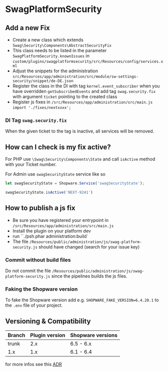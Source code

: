 # SwagPlatformSecurity

## Add a new Fix

* Create a new class which extends `Swag\Security\Components\AbstractSecurityFix`
* This class needs to be listed in the parameter `SwagPlatformSecurity.knownIssues` in `custom/plugins/swagplatformsecurity/src/Resources/config/services.xml`
* Adjust the snippets for the administration `src/Resources/app/administration/src/module/sw-settings-security/snippet/de-DE.json`
* Register the class in the DI with tag `kernel.event_subscriber` when you have overridden `getSubscribedEvents` and add tag `swag.security.fix` with argument `ticket` pointing to the created class
* Register js fixes in `/src/Resources/app/administration/src/main.js` `import './fixes/nextxxxx';`

### DI Tag `swag.security.fix`

When the given ticket to the tag is inactive, all services will be removed.

## How can I check is my fix active?

For PHP use `\Swag\Security\Components\State` and call `isActive` method with your Ticket number.

For Admin use `swagSecurityState` service like so

```javascript
let swagSecurityState = Shopware.Service('swagSecurityState');

swagSecurityState.isActive('NEXT-9241')
```
## How to publish a js fix

* Be sure you have registered your entrypoint in  `/src/Resources/app/administration/src/main.js` 
* Install the plugin on your platform dev
* run ``./psh.phar administration:build`
* The file `/Resources/public/administration/js/swag-platform-security.js` should have changed (search for your issue key)

### Commit without build files
Do not commit the file `/Resources/public/administration/js/swag-platform-security.js` since the pipelines builds the js files.

### Faking the Shopware version

To fake the Shopware version add e.g. `SHOPWARE_FAKE_VERSION=6.4.20.1` to the `.env` file of your project.

## Versioning & Compatibility

| Branch | Plugin version | Shopware versions |
|--|----------------|-------------------|
| trunk | 2.x            | 6.5 - 6.x         |
| 1.x | 1.x            | 6.1 - 6.4         |

for more infos see this [ADR](./adr/2023-03-28-new-adding-a-new-fix-strategy.md)

